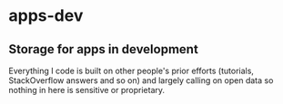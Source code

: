 # apps-dev
## Storage for apps in development
Everything I code is built on other people's prior efforts (tutorials, StackOverflow answers and so on) and largely calling on open data so nothing in here is sensitive or proprietary.
